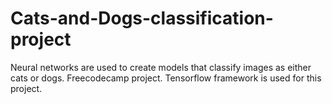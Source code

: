 # Cats-and-Dogs-classification-project
Neural networks are used to create models that classify images as either cats or dogs. Freecodecamp project.
Tensorflow framework is used for this project.
